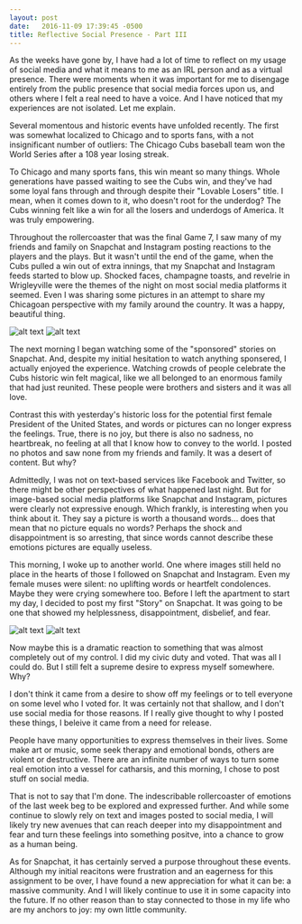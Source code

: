 ```yaml
---
layout: post
date:   2016-11-09 17:39:45 -0500
title: Reflective Social Presence - Part III
---
```


As the weeks have gone by, I have had a lot of time to reflect on my usage of social media and what it means to me as an IRL person and as a virtual presence.  There were moments when it was important for me to disengage entirely from the public presence that social media forces upon us, and others where I felt a real need to have a voice.  And I have noticed that my experiences are not isolated.  Let me explain.

Several momentous and historic events have unfolded recently.  The first was somewhat localized to Chicago and to sports fans, with a not insignificant number of outliers: The Chicago Cubs baseball team won the World Series after a 108 year losing streak.  

To Chicago and many sports fans, this win meant so many things.  Whole generations have passed waiting to see the Cubs win, and they've had some loyal fans through and through despite their "Lovable Losers" title.  I mean, when it comes down to it, who doesn't root for the underdog?  The Cubs winning felt like a win for all the losers and underdogs of America.  It was truly empowering.

Throughout the rollercoaster that was the final Game 7, I saw many of my friends and family on Snapchat and Instagram posting reactions to the players and the plays.  But it wasn't until the end of the game, when the Cubs pulled a win out of extra innings, that my Snapchat and Instagram feeds started to blow up.  Shocked faces, champagne toasts, and revelrie in Wrigleyville were the themes of the night on most social media platforms it seemed.  Even I was sharing some pictures in an attempt to share my Chicagoan perspective with my family around the country.  It was a happy, beautiful thing.

![alt text](/dwblog/images/CubsParade1.jpg "Screenshot sponsored content")
![alt text](/dwblog/images/CubsParade2.jpg "Screenshot sponsored content")

The next morning I began watching some of the "sponsored" stories on Snapchat.  And, despite my initial hesitation to watch anything sponsered, I actually enjoyed the experience.  Watching crowds of people celebrate the Cubs historic win felt magical, like we all belonged to an enormous family that had just reunited.  These people were brothers and sisters and it was all love.

Contrast this with yesterday's historic loss for the potential first female President of the United States, and words or pictures can no longer express the feelings.  True, there is no joy, but there is also no sadness, no heartbreak, no feeling at all that I know how to convey to the world.  I posted no photos and saw none from my friends and family.  It was a desert of content.  But why?

Admittedly, I was not on text-based services like Facebook and Twitter, so there might be other perspectives of what happened last night.  But for image-based social media platforms like Snapchat and Instagram, pictures were clearly not expressive enough.  Which frankly, is interesting when you think about it.  They say a picture is worth a thousand words... does that mean that no picture equals no words?  Perhaps the shock and disappointment is so arresting, that since words cannot describe these emotions pictures are equally useless.

This morning, I woke up to another world.  One where images still held no place in the hearts of those I followed on Snapchat and Instagram.  Even my female muses were silent: no uplifting words or heartfelt condolences.  Maybe they were crying somewhere too.  Before I left the apartment to start my day, I decided to post my first "Story" on Snapchat.  It was going to be one that showed my helplessness, disappointment, disbelief, and fear.

![alt text](/dwblog/images/SnapchatStory.jpg "Screenshot of my post-election, first story on Snapchat")
![alt text](/dwblog/images/InstagramPost.jpg "Screenshot of my post-election Instagram post")

Now maybe this is a dramatic reaction to something that was almost completely out of my control.  I did my civic duty and voted.  That was all I could do.  But I still felt a supreme desire to express myself somewhere.  Why?

I don't think it came from a desire to show off my feelings or to tell everyone on some level who I voted for.  It was certainly not that shallow, and I don't use social media for those reasons.  If I really give thought to why I posted these things, I beleive it came from a need for release.  

People have many opportunities to express themselves in their lives.  Some make art or music, some seek therapy and emotional bonds, others are violent or destructive.  There are an infinite number of ways to turn some real emotion into a vessel for catharsis, and this morning, I chose to post stuff on social media.  

That is not to say that I'm done.  The indescribable rollercoaster of emotions of the last week beg to be explored and expressed further.  And while some continue to slowly rely on text and images posted to social media, I will likely try new avenues that can reach deeper into my disappointment and fear and turn these feelings into something positve, into a chance to grow as a human being.

As for Snapchat, it has certainly served a purpose throughout these events.  Although my initial reacitons were frustration and an eagerness for this assignment to be over, I have found a new appreciation for what it can be: a massive community.  And I will likely continue to use it in some capacity into the future.  If no other reason than to stay connected to those in my life who are my anchors to joy: my own little community.
